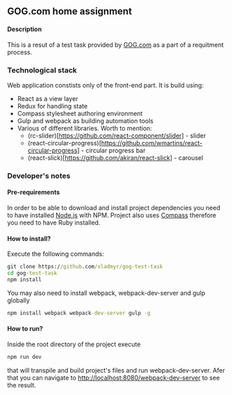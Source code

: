 ## GOG.com home assignment ##
#### Description ####
This is a resut of a test task provided by [GOG.com](http://www.gog.com/) as a part of a requitment process.

### Technological stack ###
Web application constists only of the front-end part. It is build using:
- React as a view layer
- Redux for handling state
- Compass stylesheet authoring environment
- Gulp and webpack as building automation tools
- Various of different libraries. Worth to mention:
	- (rc-slider)[https://github.com/react-component/slider] - slider
	- (react-circular-progress)[https://github.com/wmartins/react-circular-progress] - circular progress bar
	- (react-slick)[https://github.com/akiran/react-slick] - carousel

### Developer's notes ###
#### Pre-requirements ####
In order to be able to download and install project dependencies you need to have installed [Node.js](https://nodejs.org/en/) with NPM. Project also uses [Compass](http://compass-style.org/) therefore you need to have Ruby installed.

#### How to install? ####
Execute the following commands:
```cmd
git clone https://github.com/vladmyr/gog-test-task
cd gog-test-task
npm install
```
You may also need to install webpack, webpack-dev-server and gulp globally
```cmd
npm install webpack webpack-dev-server gulp -g
```

#### How to run? ####
Inside the root directory of the project execute
```cmd
npm run dev
```
that will transpile and build project's files and run webpack-dev-server. Afer that you can navigate to [http://localhost:8080/webpack-dev-server](http://localhost:8080/webpack-dev-server) to see the result.